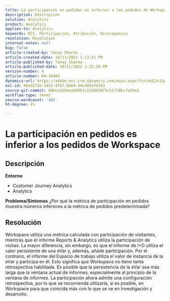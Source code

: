 ```yaml
---
title: La participación en pedidos es inferior a los pedidos de Workspace
description: Descripción
solution: Analytics
product: Analytics
applies-to: Analytics
keywords: KCS, Participación, Atribución, Discrepancia
resolution: Resolution
internal-notes: null
bug: false
article-created-by: Tanay Sharma .
article-created-date: 10/11/2022 1:13:41 PM
article-published-by: Tanay Sharma .
article-published-date: 10/11/2022 1:22:20 PM
version-number: 4
article-number: KA-16484
dynamics-url: https://adobe-ent.crm.dynamics.com/main.aspx?forceUCI=1&pagetype=entityrecord&etn=knowledgearticle&id=0e9ddf82-6649-ed11-bba2-0022480868ff
exl-id: 46ed273e-1453-4f67-8de0-44cd03efd303
source-git-commit: 80be1a59aeadd9b1c22dd038f4c51728bcfa29a3
workflow-type: tm+mt
source-wordcount: '161'
ht-degree: 4%

---
```


# La participación en pedidos es inferior a los pedidos de Workspace

## Descripción

<b>Entorno</b>
- Customer Journey Analytics
- Analytics



<b>Problema/Síntomas</b>
¿Por qué la métrica de participación en pedidos muestra números inferiores a la métrica de pedidos predeterminada?


## Resolución


Workspace utiliza una métrica calculada con participación de visitantes, mientras que el informe Reports &amp; Analytics utiliza la participación de visitas. La mayor diferencia, sin embargo, es que el informe de I+D utiliza el valor persistente de una eVar y, además, añade participación. Por el contrario, el informe del Espacio de trabajo utiliza el valor de instancia de la eVar y participa en él. Esto significa que Workspace no tiene tanta retrospectiva habilitada. Es posible que la persistencia de la eVar sea más larga que la ventana actual de informes, especialmente al principio de la ventana de informes. La participación ahora admite una configuración retrospectiva, por lo que se recomienda utilizarla, si es posible, en Workspace para que coincida más con lo que se ve en Investigación y desarrollo.
